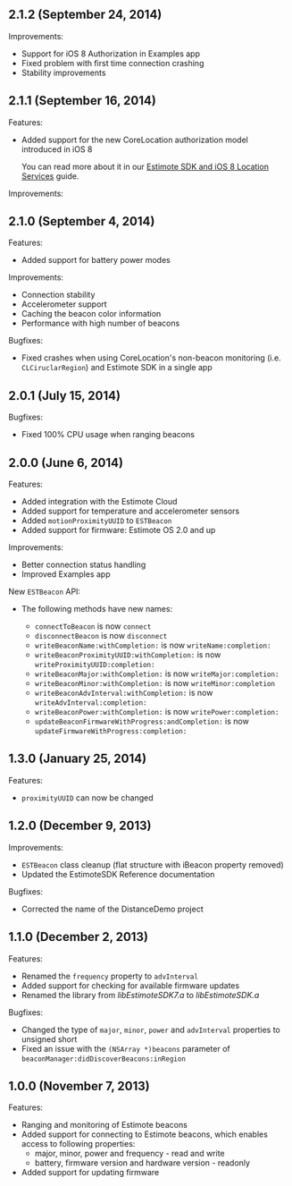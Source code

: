 ## 2.1.2 (September 24, 2014)

Improvements:
- Support for iOS 8 Authorization in Examples app
- Fixed problem with first time connection crashing
- Stability improvements

## 2.1.1 (September 16, 2014)

Features:

 - Added support for the new CoreLocation authorization model introduced in iOS 8
 
   You can read more about it in our [Estimote SDK and iOS 8 Location Services](https://community.estimote.com/hc/en-us/articles/203393036-Estimote-SDK-and-iOS-8-Location-Services) guide.

Improvements:

## 2.1.0 (September 4, 2014)

Features:

 - Added support for battery power modes

Improvements:

 - Connection stability
 - Accelerometer support
 - Caching the beacon color information
 - Performance with high number of beacons

Bugfixes:

 - Fixed crashes when using CoreLocation's non-beacon monitoring (i.e. `CLCiruclarRegion`) and Estimote SDK in a single app

## 2.0.1 (July 15, 2014)

Bugfixes:

 - Fixed 100% CPU usage when ranging beacons

## 2.0.0 (June 6, 2014)

Features:

 - Added integration with the Estimote Cloud
 - Added support for temperature and accelerometer sensors
 - Added `motionProximityUUID` to `ESTBeacon`
 - Added support for firmware: Estimote OS 2.0 and up
 
Improvements:

 - Better connection status handling
 - Improved Examples app
	
New `ESTBeacon` API:

 - The following methods have new names:

   - `connectToBeacon` is now `connect`
   - `disconnectBeacon` is now `disconnect`
   - `writeBeaconName:withCompletion:` is now `writeName:completion:`
   - `writeBeaconProximityUUID:withCompletion:` is now `writeProximityUUID:completion:`
   - `writeBeaconMajor:withCompletion:` is now `writeMajor:completion:`
   - `writeBeaconMinor:withCompletion:` is now `writeMinor:completion`
   - `writeBeaconAdvInterval:withCompletion:` is now `writeAdvInterval:completion:`
   - `writeBeaconPower:withCompletion:` is now `writePower:completion:`
   - `updateBeaconFirmwareWithProgress:andCompletion:` is now `updateFirmwareWithProgress:completion:`

## 1.3.0 (January 25, 2014)

Features:

  - `proximityUUID` can now be changed

## 1.2.0 (December 9, 2013)

Improvements:

  - `ESTBeacon` class cleanup (flat structure with iBeacon property removed)
  - Updated the EstimoteSDK Reference documentation

Bugfixes:

  - Corrected the name of the DistanceDemo project
  
## 1.1.0 (December 2, 2013)

Features:

  - Renamed the `frequency` property to `advInterval`
  - Added support for checking for available firmware updates
  - Renamed the library from *libEstimoteSDK7.a* to *libEstimoteSDK.a*

Bugfixes:

  - Changed the type of `major`, `minor`, `power` and `advInterval` properties to unsigned short
  - Fixed an issue with the `(NSArray *)beacons` parameter of `beaconManager:didDiscoverBeacons:inRegion`

## 1.0.0 (November 7, 2013)

Features:

  - Ranging and monitoring of Estimote beacons
  - Added support for connecting to Estimote beacons, which enables access to following properties:
    - major, minor, power and frequency - read and write
    - battery, firmware version and hardware version - readonly
  - Added support for updating firmware
